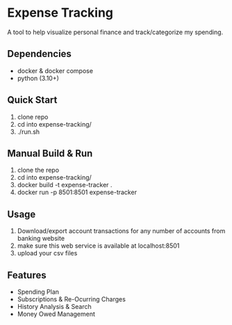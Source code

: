 # Expense Tracking

A tool to help visualize personal finance and track/categorize my spending.

## Dependencies 

- docker & docker compose 
- python (3.10+)

## Quick Start

1. clone repo
2. cd into expense-tracking/
3. ./run.sh
   
## Manual Build & Run 

1. clone the repo
2. cd into expense-tracking/
3. docker build -t expense-tracker .
4. docker run -p 8501:8501 expense-tracker

## Usage 

1. Download/export account transactions for any number of accounts from banking website
2. make sure this web service is available at localhost:8501
3. upload your csv files

## Features
- Spending Plan 
- Subscriptions & Re-Ocurring Charges
- History Analysis & Search 
- Money Owed Management
